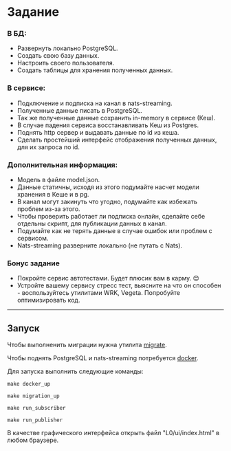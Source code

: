 # Задание

### В БД:
- Развернуть локально PostgreSQL.
- Создать свою базу данных. 
- Настроить своего пользователя. 
- Создать таблицы для хранения полученных данных.

### В сервисе:
- Подключение и подписка на канал в nats-streaming. 
- Полученные данные писать в PostgreSQL. 
- Так же полученные данные сохранить in-memory в сервисе (Кеш). 
- В случае падения сервиса восстанавливать Кеш из Postgres. 
- Поднять http сервер и выдавать данные по id из кеша. 
- Сделать простейший интерфейс отображения полученных данных, для их запроса по id.

### Дополнительная информация:
- Модель в файле model.json.
- Данные статичны, исходя из этого подумайте насчет модели хранения в Кеше и в pg. 
- В канал могут закинуть что угодно, подумайте как избежать проблем из-за этого.
- Чтобы проверить работает ли подписка онлайн, сделайте себе отдельны скрипт, для публикации данных в канал.
- Подумайте как не терять данные в случае ошибок или проблем с сервисом.
- Nats-streaming разверните локально (не путать с Nats).
   
### Бонус задание
- Покройте сервис автотестами. Будет плюсик вам в карму. 😊
- Устройте вашему сервису стресс тест, выясните на что он способен - воспользуйтесь утилитами WRK, Vegeta. Попробуйте оптимизировать код.

---

## Запуск

Чтобы выполненить миграции нужна утилита [migrate](https://github.com/golang-migrate/migrate).

Чтобы поднять PostgreSQL и nats-streaming потребуется [docker](https://www.docker.com).


Для запуска выполнить следующие команды:

```
make docker_up

make migration_up

make run_subscriber

make run_publisher
```

В качестве графического интерфейса открыть файл "L0/ui/index.html" в любом браузере.
